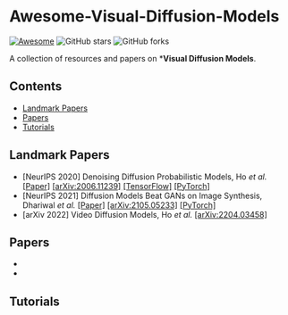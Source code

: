 # Awesome-Visual-Diffusion-Models

[![Awesome](https://cdn.rawgit.com/sindresorhus/awesome/d7305f38d29fed78fa85652e3a63e154dd8e8829/media/badge.svg)](https://github.com/sindresorhus/awesome)  ![GitHub stars](https://img.shields.io/github/stars/Xiefan-Guo/Awesome-Visual-Diffusion-Models?color=green)  ![GitHub forks](https://img.shields.io/github/forks/Xiefan-Guo/Awesome-Visual-Diffusion-Models?color=9cf)

A collection of resources and papers on ***Visual Diffusion Models**.

## Contents

- [Landmark Papers](#landmark-papers)
- [Papers](#papers)
- [Tutorials](#tutorials)

## Landmark Papers

- [NeurIPS 2020] Denoising Diffusion Probabilistic Models, Ho _et al._ [[Paper]](https://papers.nips.cc/paper/2020/file/4c5bcfec8584af0d967f1ab10179ca4b-Paper.pdf) [[arXiv:2006.11239]](https://arxiv.org/abs/2006.11239) [[TensorFlow]](https://github.com/hojonathanho/diffusion) [[PyTorch]](https://github.com/pesser/pytorch_diffusion)
- [NeurIPS 2021] Diffusion Models Beat GANs on Image Synthesis, Dhariwal _et al._ [[Paper]](https://papers.nips.cc/paper/2021/file/49ad23d1ec9fa4bd8d77d02681df5cfa-Paper.pdf) [[arXiv:2105.05233]](https://arxiv.org/abs/2105.05233) [[PyTorch]](https://github.com/openai/guided-diffusion)
- [arXiv 2022] Video Diffusion Models, Ho _et al._ [[arXiv:2204.03458]](https://arxiv.org/abs/2204.03458)

## Papers

- 
- 

## Tutorials



